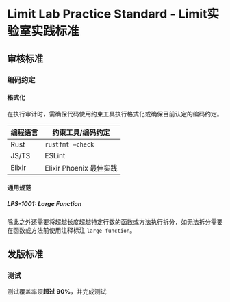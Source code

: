 # Limit Lab Practice Standard - Limit实验室实践标准

## 审核标准

### 编码约定

#### 格式化

在执行审计时，需确保代码使用约束工具执行格式化或确保目前认定的编码约定。

| 编程语言 | 约束工具/编码约定 |
| ------- | --- |
| Rust | `rustfmt —check` |
| JS/TS | ESLint |
| Elixir | Elixir Phoenix 最佳实践 | <!-- TODO: specific name? -->

#### 通用规范

##### LPS-1001: Large Function

除此之外还需要将超越长度超越特定行数的函数或方法执行拆分，如无法拆分需要在函数或方法前使用注释标注 `large function`。


## 发版标准

### 测试

测试覆盖率须**超过 90%**，并完成测试
